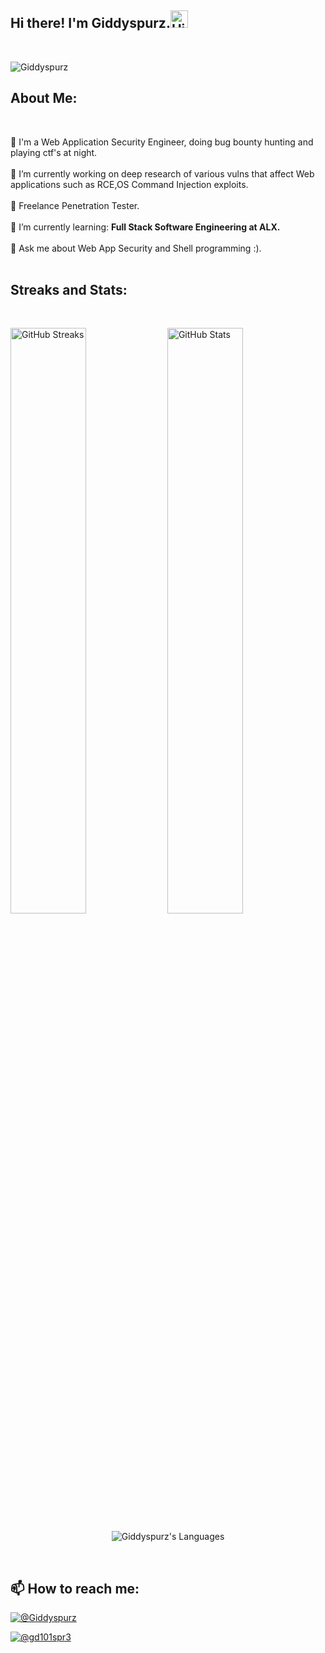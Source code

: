 <h2 align="left">Hi there! I'm Giddyspurz.<img src="https://media.giphy.com/media/hvRJCLFzcasrR4ia7z/giphy.gif" alt="Hi there! I'm Giddyspurz." width="28" /></h2><br>
<p align="left"> <img src="https://komarev.com/ghpvc/?username=Giddyspurz" alt="Giddyspurz" /> </p>
<h2 align="left">About Me:</h2>
<br>
<p align="left">
👀 I'm a Web Application Security Engineer, doing bug bounty hunting and playing ctf's at night.<br><br>
🔭 I’m currently working on deep research of various vulns that affect Web applications such as RCE,OS Command Injection exploits.<br><br>
👯 Freelance Penetration Tester.<br><br>
🌱 I’m currently learning: <b>Full Stack Software Engineering at ALX.</b><br><br>
💬 Ask me about Web App Security and Shell programming :).<br><br>
   
<h2 align=left>Streaks and Stats:</h2>
<br>
<p align="left">
  <img src="https://github-readme-streak-stats.herokuapp.com/?user=Giddyspurz&amp;theme=nord" alt="GitHub Streaks" width="49%" />

   <img src="https://github-readme-stats.vercel.app/api?username=Giddyspurz&show_icons=true&theme=nord" alt="GitHub Stats" width="49%" />

</p>
<p align="center"> <img align="center" src="https://github-readme-stats.vercel.app/api/top-langs/?username=Giddyspurz&theme=nord" alt="Giddyspurz's Languages"> </p>
<br>

<h2 align="left">📫 How to reach me:</h2>
<p align="left">
<a href="https://t.me/Giddyspurz" target="blank"><img src="https://img.shields.io/badge/%40Giddyspurz-Telegram-blue" alt="@Giddyspurz" />  
 </p>
<a href="https://twitter.com/gd101spr3" target="blank"><img src="https://img.shields.io/twitter/follow/gd101spr3?logo=twitter&style=social"    alt="@gd101spr3"/> <br>

